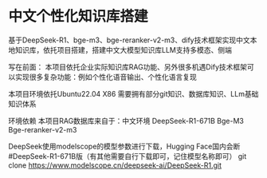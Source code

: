 # 中文个性化知识库搭建
基于DeepSeek-R1、bge-m3、bge-reranker-v2-m3、dify技术框架实现中文本地知识库，依托项目搭建，搭建中文大模型知识库LLM支持多模态、侧端

写在前面：
本项目依托企业实际知识库RAG功能、另外很多机遇Dify技术框架可以实现很多复杂功能：例如个性化语音输出、个性化语言复现

本项目环境依托Ubuntu22.04 X86
需要拥有部分git知识、数据库知识、LLm基础知识体系

环境依赖
本项目RAG数据库来自于：中文环境
DeepSeek-R1-671B
Bge-M3
Bge-reranker-v2-m3

DeepSeek使用modelscope的模型参数进行下载，Hugging Face国内会断
#DeepSeek-R1-671B版（有其他需要自行下载即可，记住模型名称即可）
git clone https://www.modelscope.cn/deepseek-ai/DeepSeek-R1.git
